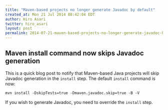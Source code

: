```yaml
---
title: "Maven-based projects no longer generate Javadoc by default"
created_at: Mon 21 Jul 2014 08:42:04 EDT
author: Hiro Asari
twitter: hiro_asari
layout: post
permalink: 2014-07-21-maven-based-projects-no-longer-generate-javadoc-by-default
---
```


## Maven install command now skips Javadoc generation

This is a quick blog post to notify that Maven-based Java projects will skip
Javadoc generation in the `install` step. The default `install` command is now:

    mvn install -DskipTests=true -Dmaven.javadoc.skip=true -B -V

If you wish to generate Javadoc, you need to override the `install` step.